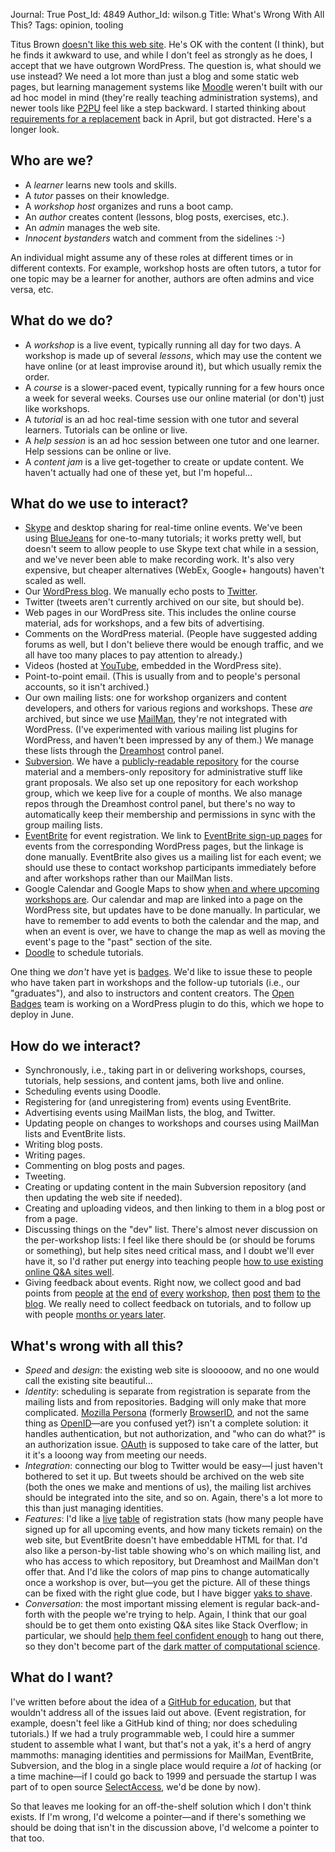 Journal: True
Post_Id: 4849
Author_Id: wilson.g
Title: What's Wrong With All This?
Tags: opinion, tooling

<p>Titus Brown <a href="https://twitter.com/ctitusbrown/status/200937511999123456">doesn't like this web site</a>. He's OK with the content (I think), but he finds it awkward to use, and while I don't feel as strongly as he does, I accept that we have outgrown WordPress. The question is, what should we use instead? We need a lot more than just a blog and some static web pages, but learning management systems like <a href="http://moodle.org/">Moodle</a> weren't built with our ad hoc model in mind (they're really teaching administration systems), and newer tools like <a href="http://p2pu.org">P2PU</a> feel like a step backward. I started thinking about <a href="{{root_path}}/blog/2012/04/behind-the-scenes-or-the-ethics-of-cultivating-discontent.html">requirements for a replacement</a> back in April, but got distracted. Here's a longer look.</p>
<h2>Who are we?</h2>
<ul>
<li>A <em>learner</em> learns new tools and skills.</li>
<li>A <em>tutor</em> passes on their knowledge.</li>
<li>A <em>workshop host</em> organizes and runs a boot camp.</li>
<li>An <em>author</em> creates content (lessons, blog posts, exercises, etc.).</li>
<li>An <em>admin</em> manages the web site.</li>
<li><em>Innocent bystanders</em> watch and comment from the sidelines :-)</li>
</ul>
<p>An individual might assume any of these roles at different times or in different contexts. For example, workshop hosts are often tutors, a tutor for one topic may be a learner for another, authors are often admins and vice versa, etc.</p>
<h2>What do we do?</h2>
<ul>
<li>A <em>workshop</em> is a live event, typically running all day for two days. A workshop is made up of several <em>lessons</em>, which may use the content we have online (or at least improvise around it), but which usually remix the order.</li>
<li>A <em>course</em> is a slower-paced event, typically running for a few hours once a week for several weeks. Courses use our online material (or don't) just like workshops.</li>
<li>A <em>tutorial</em> is an ad hoc real-time session with one tutor and several learners. Tutorials can be online or live.</li>
<li>A <em>help session</em> is an ad hoc session between one tutor and one learner. Help sessions can be online or live.</li>
<li>A <em>content jam</em> is a live get-together to create or update content. We haven't actually had one of these yet, but I'm hopeful...</li>
</ul>
<h2>What do we use to interact?</h2>
<ul>
<li><a href="http://www.skype.com">Skype</a> and desktop sharing for real-time online events. We've been using <a href="http://www.bluejeans.com">BlueJeans</a> for one-to-many tutorials; it works pretty well, but doesn't seem to allow people to use Skype text chat while in a session, and we've never been able to make recording work. It's also very expensive, but cheaper alternatives (WebEx, Google+ hangouts) haven't scaled as well.</li>
<li>Our <a href="{{root_path}}/blog/">WordPress blog</a>. We manually echo posts to <a href="{{twitter_url}}">Twitter</a>.</li>
<li>Twitter (tweets aren't currently archived on our site, but should be).</li>
<li>Web pages in our WordPress site. This includes the online course material, ads for workshops, and a few bits of advertising.</li>
<li>Comments on the WordPress material. (People have suggested adding forums as well, but I don't believe there would be enough traffic, and we all have too many places to pay attention to already.)</li>
<li>Videos (hosted at <a href="http://www.youtube.com/user/softwarecarpentry/feed">YouTube</a>, embedded in the WordPress site).</li>
<li>Point-to-point email. (This is usually from and to people's personal accounts, so it isn't archived.)</li>
<li>Our own mailing lists: one for workshop organizers and content developers, and others for various regions and workshops. These <em>are</em> archived, but since we use <a href="http://www.gnu.org/software/mailman/index.html">MailMan</a>, they're not integrated with WordPress. (I've experimented with various mailing list plugins for WordPress, and haven't been impressed by any of them.) We manage these lists through the <a href="http://dreamhost.com">Dreamhost</a> control panel.</li>
<li><a href="http://subversion.tigris.org/">Subversion</a>. We have a <a href="http://svn.software-carpentry.org/swc">publicly-readable repository</a> for the course material and a members-only repository for administrative stuff like grant proposals. We also set up one repository for each workshop group, which we keep live for a couple of months. We also manage repos through the Dreamhost control panel, but there's no way to automatically keep their membership and permissions in sync with the group mailing lists.</li>
<li><a href="http://www.eventbrite.com">EventBrite</a> for event registration. We link to <a href="http://www.eventbrite.com/rss/user_list_events/16679544193">EventBrite sign-up pages</a> for events from the corresponding WordPress pages, but the linkage is done manually. EventBrite also gives us a mailing list for each event; we should use these to contact workshop participants immediately before and after workshops rather than our MailMan lists.</li>
<li>Google Calendar and Google Maps to show <a href="/bootcamps/">when and where upcoming workshops are</a>. Our calendar and map are linked into a page on the WordPress site, but updates have to be done manually. In particular, we have to remember to add events to both the calendar and the map, and when an event is over, we have to change the map as well as moving the event's page to the "past" section of the site.</li>
<li><a href="http://www.doodle.com">Doodle</a> to schedule tutorials.</li>
</ul>
<p>One thing we <em>don't</em> have yet is <a href="{{root_path}}/blog/2012/02/badges-finalized.html">badges</a>. We'd like to issue these to people who have taken part in workshops and the follow-up tutorials (i.e., our "graduates"), and also to instructors and content creators. The <a href="http://openbadges.org/en-US/">Open Badges</a> team is working on a WordPress plugin to do this, which we hope to deploy in June.</p>
<h2>How do we interact?</h2>
<ul>
<li>Synchronously, i.e., taking part in or delivering workshops, courses, tutorials, help sessions, and content jams, both live and online.</li>
<li>Scheduling events using Doodle.</li>
<li>Registering for (and unregistering from) events using EventBrite.</li>
<li>Advertising events using MailMan lists, the blog, and Twitter.</li>
<li>Updating people on changes to workshops and courses using MailMan lists and EventBrite lists.</li>
<li>Writing blog posts.</li>
<li>Writing pages.</li>
<li>Commenting on blog posts and pages.</li>
<li>Tweeting.</li>
<li>Creating or updating content in the main Subversion repository (and then updating the web site if needed).</li>
<li>Creating and uploading videos, and then linking to them in a blog post or from a page.</li>
<li>Discussing things on the "dev" list. There's almost never discussion on the per-workshop lists: I feel like there should be (or should be forums or something), but help sites need critical mass, and I doubt we'll ever have it, so I'd rather put energy into teaching people <a href="http://www.ploscompbiol.org/article/info:doi%2F10.1371%2Fjournal.pcbi.1002202">how to use existing online Q&amp;A sites well</a>.</li>
<li>Giving feedback about events. Right now, we collect good and bad points from <a href="{{root_path}}/blog/2012/03/toronto-boot-camp-february-2012-how-we-did.html">people</a> <a href="{{root_path}}/blog/2012/03/our-indiana-u-workshop-went-well.html">at</a> <a href="{{root_path}}/blog/2012/03/the-trieste-workshop-one-week-later.html">the</a> <a href="{{root_path}}/blog/2012/03/wrapping-up-the-stsci-course.html">end</a> <a href="{{root_path}}/blog/2012/03/wrapping-up-mbari-workshop.html">of</a> <a href="{{root_path}}/blog/2012/03/wrapping-up-in-oakland.html">every</a> <a href="{{root_path}}/blog/2012/04/lessons-learned-at-the-university-of-chicago.html">workshop</a>, <a href="{{root_path}}/blog/2012/04/utah-state-university-wrap-up.html">then</a> <a href="{{root_path}}/blog/2012/05/the-good-and-the-bad-of-it.html">post</a> <a href="{{root_path}}/blog/2012/05/ucl-bootcamp-version-control-wrap-up.html">them</a> <a href="{{root_path}}/blog/2012/05/feedback-from-michigan-state.html">to</a> <a href="{{root_path}}/blog/2012/05/feedback-from-newcastle-upon-tyne.html">the</a> <a href="{{root_path}}/blog/2012/05/feedback-from-alberta.html">blog</a>. We really need to collect feedback on tutorials, and to follow up with people <a href="{{root_path}}/blog/2012/04/three-years-later.html">months or years later</a>.</li>
</ul>
<h2>What's wrong with all this?</h2>
<ul>
<li><em>Speed</em> and <em>design</em>: the existing web site is slooooow, and no one would call the existing site beautiful...</li>
<li><em>Identity</em>: scheduling is separate from registration is separate from the mailing lists and from repositories. Badging will only make that more complicated. <a href="http://www.mozilla.org/en-US/persona/">Mozilla Persona</a> (formerly <a href="https://browserid.org/">BrowserID</a>, and not the same thing as <a href="http://openid.net/">OpenID</a>&mdash;are you confused yet?) isn't a complete solution: it handles authentication, but not authorization, and "who can do what?" is an authorization issue. <a href="http://oauth.net/">OAuth</a> is supposed to take care of the latter, but it it's a looong way from meeting our needs.</li>
<li><em>Integration</em>: connecting our blog to Twitter would be easy&mdash;I just haven't bothered to set it up. But tweets should be archived on the web site (both the ones we make and mentions of us), the mailing list archives should be integrated into the site, and so on. Again, there's a lot more to this than just managing identities.</li>
<li><em>Features</em>: I'd like a <a href="{{root_path}}/blog/2012/03/how-were-doing.html">live</a> <a href="{{root_path}}/blog/2012/05/space-at-upcoming-events.html">table</a> of registration stats (how many people have signed up for all upcoming events, and how many tickets remain) on the web site, but EventBrite doesn't have embeddable HTML for that. I'd also like a person-by-list table showing who's on which mailing list, and who has access to which repository, but Dreamhost and MailMan don't offer that. And I'd like the colors of map pins to change automatically once a workshop is over, but&mdash;you get the picture. All of these things can be fixed with the right glue code, but I have bigger <a href="http://en.wiktionary.org/wiki/yak_shaving">yaks to shave</a>.</li>
<li><em>Conversation</em>: the most important missing element is regular back-and-forth with the people we're trying to help. Again, I think that our goal should be to get them onto existing Q&amp;A sites like Stack Overflow; in particular, we should <a href="{{root_path}}/blog/2012/02/stack-underflow.html">help them feel confident enough</a> to hang out there, so they don't become part of the <a href="{{root_path}}/blog/2012/03/the-dark-matter-of-computational-science.html">dark matter of computational science</a>.</li>
</ul>
<h2>What do I want?</h2>
<p>I've written before about the idea of a <a href="{{root_path}}/blog/2012/04/github-for-education.html">GitHub for education</a>, but that wouldn't address all of the issues laid out above. (Event registration, for example, doesn't feel like a GitHub kind of thing; nor does scheduling tutorials.) If we had a truly programmable web, I could hire a summer student to assemble what I want, but that's not a yak, it's a herd of angry mammoths: managing identities and permissions for MailMan, EventBrite, Subversion, and the blog in a single place would require a <em>lot</em> of hacking (or a time machine&mdash;if I could go back to 1999 and persuade the startup I was part of to open source <a href="http://third-bit.com/articles/select-access-2002.pdf">SelectAccess</a>, we'd be done by now).</p>
<p>So that leaves me looking for an off-the-shelf solution which I don't think exists. If I'm wrong, I'd welcome a pointer&mdash;and if there's something we should be doing that isn't in the discussion above, I'd welcome a pointer to that too.</p>
